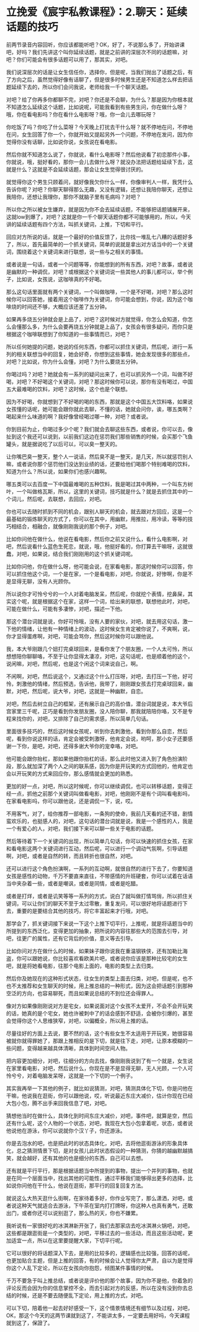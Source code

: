 # 立挽爱《宸宇私教课程》：2.聊天：延续话题的技巧

前两节录音内容回听，你应该都能听吧？OK，好了，不说那么多了，开始讲课吧，好吗？我们先讲这个叫你延续话题，就是之前讲的深层次不同的话题嘛，对吧？你们可能会有很多话题可以用了，那其实，对吧。

我们说深层次的话是让女生信任你，选择你，但是呢，当我们抛出了话题之后，有了方向之后，虽然觉得好像有话聊了，但是很多时候男生还是不知道怎么样去把话题延续下去的，所以你们会问我说，老师给我一千个聊天话题。

对吧？给了你再多你都聊不完，对吧？你还是不会聊，为什么？那是因为你根本就不知道怎么延续这个话题，比如说呢，可能我看到有些男生问，你在做什么呀？哦，你在看电影吗？你在看什么电影呀？哦，你一会儿去哪玩呀？

你吃饭了吗？你吃了什么菜呀？今天晚上打扰去干什么呀？就不停地在问，不停地在问，女生回答了你一个，你就开始又提起另外一个问题，不停地在发问，因为你觉得你没有话聊，比如说你说，女孩说在看电影。

然后你就不知道怎么说了，你就说，看什么电影呀？然后他说看了初恋那件小事，你就说，哦，挺好看的，那你一会儿去做什么呀？就没办法把话题给延续下去，这就是什么？这就是不会延续话题，那会让女生觉得很讨厌的。

就觉得你这个男生只顾着问，就好像我欠你什么一样，你像审判人一样，我凭什么告诉你呢？对吧？你聊天聊得那么无趣，又没有逻辑，还想让我陪你聊天，还想让我陪你，还想让我理你，那你不就脑子里有毛病吗？对吧？

所以你之所以被女生嫌弃，就是因为你不会去延续话题，不能够把话题铺展开来，这就low到爆了，对吧？这就是你一千个聊天话题你都不可能够用的，所以，今天讲的延续话题有四个方法，叫抓关键词，上推，下切和平行。

回应对方所说的话，就是一个最好的价值反馈了，比你找一堆乱七八糟的话题好多了，所以，首先最简单的一个抓关键词，简单的说就是拿出对方话当中的一个关键词，围绕着这个关键词来进行联想，说一些与之相关的事情。

或者说是一句话，或者一个问题等等，你能想到的所有东西，对吧？故事，或者说是幽默的一种调侃，对吧？或根据这个关键词说一些其他人的事儿都可以，举个例子，比如说，女孩说，这咖啡真的不好喝。

那么这句话里面就有两个关键词，一个叫做咖啡，一个是不好喝，对吧？那么这时候你可以回答她，接着用这个咖啡作为关键词，你可能会想到，你说，因为这个咖啡烧的时间还不够，大概应该还差了五分钟。

如果再多烧五分钟就会是上品了，对吧？这时候对方就觉得，你怎么会知道，你怎么会懂那么多，为什么会要再烧五分钟就是上品了，女孩会有很多疑问，而你只是根据这个咖啡联想到了你知道的一些事情而已，对吧？

所以任何她提的问题，她说的任何东西，你都可以抓住关键词，然后呢，进行一系列的相关联想当中的回复，她会好奇，你想到这些事情，她会发现很多的那些点，对吧？比如说，你为什么会懂，对吧？为什么要烧五分钟。

你喝过吗？对吧？她就会有一系列的疑问出来了，也可以抓另外一个词，叫做不好喝，对吧？不好喝这个关键词，对吧？那这时候你可以说，那你有没有喝过，中国五大最难喝的饮料，对吧？这时候，这个也是个联想。

因为不好喝，你就想到了不好喝的喝的东西，那就是这个中国五大饮料咯，如果说女孩懂的话呢，她可能会跟你就此去聊，不懂的话，她就会问你，诶，哪五类啊？喝起来什么味道的啊？我好像曾经喝过哪一种，对吧？或者说。

你到目前为止，你喝过多少个呢？我们就会去聊这些东西，或者说，你可以去，像扯到这个我还可以说到，以前我们这边在惩罚我们那些销售的时候，会买那个飞鱼罐头，就是据说吃了以后可以，可以臭一整天的。

让你嘴巴臭一整天，整个人一说话，然后臭不是一整天，是几天，所以就惩罚别人嘛，或者说你那个惩罚他们没达到业绩的话，还要给他们喝那个特别难喝的饮料，知道为什么？所以说，如果你们也感兴趣啊。

哪五类可以去百度一下中国最难喝的五种饮料，我是喝过其中两种，一个叫东方树叶，一个叫做格瓦斯，所以，这里的关键词，技巧就是什么？就是去抓住其中的一个词儿，然后呢，去联想，去回应，对吧。

你也可以去随时抓到不同的机会，跟别人聊天的机会，就去跟对方回应，这是一个最基础的锻炼聊天的方式了，你可以在其中，用幽默，用推拉，用冷读，等等的技巧相结合，相融合，就像刚刚我说的那个例子，对吧。

比如你问他在做什么，他说在看电影，然后你之前又说什么，看什么电影啊，对吧，然后说看什么蓝色生死恋，就说，哦，他挺好看的，你打算去干嘛呀，这就很蠢，对吧，如果说，结合我们刚刚用的这个抓关键词呢。

比如你问他，你在做什么呀，他可能会说，在家看电影，那这时候你可以回答，你可以抓住他这个词，一个是在家，一个是看电影，对吧，你就说，好惨啊，你是不是显得无聊，没有人光顾你。

所以说你才可怜兮兮的一个人对着电脑发呆，然后呢，你就挖个表情，挖鼻屎，其实这个呢，就是根据这个在家，这样一个词，给出来的联想，联想他此时，对吧，可能在做什么，可能有多凄惨，对吧，描述一下他。

那这个潜台词就是说，你好可怜哦，没有人要的家伙，对吧，就去用这句话，激一下他的情绪，让他有一种情绪上的波动，这时候女生肯定被你说了，不爽啊，说，你才显得蛋疼啊，对吧，可能会骂你，然后这时候你可以跟他说。

我，本大爷刚跟几个妞打完桌球回来，是看你发了个朋友圈，一个人太可怜，所以想想陪你聊聊咯，不至于让你显得太凄凉，对吧，这句话呢，也是顺着他的这个，说闲嘛，对吧，然后呢，也是这个闲这个词来说自己，啊。

不闲啊，对吧，然后说这个，又通过这个什么打压呀，对吧，去打压一下他，好可怜，刺激他的情绪，然后预选，告诉他，我带了，刚刚跟女孩去打完桌球回来，幽默，对吧，然后呢，说大爷，对吧，这就是一种幽默，自恋。

对吧，然后去树立自己的框架，还有展示自己的高价值，潜台词就是说，本大爷后宫家里三千呢，正巧是看到你发朋友圈，没人陪你聊，那我就陪陪你咯，又不是专程来找你的，对吧，又排除了自己的需求感，所以简单几句话。

里面很多技巧的，然后这时候女孩呢，听到你去刺激他，看到你那么自恋，然后呢，看到你说这样的话，肯定会被受刺激呀，他肯定会说，哟呵，那小女子还要感谢一下你，是吧，对吧，还得多谢大爷你的宠幸咯，对吧。

他可能会跟你抬杠，那如果他跟你抬杠的话，那么此时他又进入到了角色扮演阶段，那么就加深了两个人之间的联系感，因为你是开玩笑的方式回他的，他肯定也会以开玩笑的方式来回应你，那么感情就会更加的熟悉。

更加的好一点，对吧，所以这时候呢，你可以继续调侃，也可以转移话题，变得正经一点，抓他之前那个关键词叫做看电影，对吧，他刚刚不是有个词叫看电影吗，在家看电影吗，你可以跟他说，还是调侃一下，说，哎。

不用客气，对了，给你推荐一部电影，一条狗的使命，我前几天看的还不错，剧情蛮欢乐的，也挺感人的，对吧，这句话的潜台词就是说，我是一个感性的人，我是一个有爱心的人，对吧，我们接下来可以聊一些关于电影的话题。

然后等待着下一个关键词的出现，所以简单几句话，你可以快速的抓住女孩，在家和看电影这两个关键词进行互动，然后呢，可以进行一个调动气氛啊，引导话题啊，对吧，或者是自然的转，而且转折也很自然，对吧。

还可以进行这个角色扮演啊，一系列的互动啊，就很自然的进行下去了，你要知道女孩是感性的动物，千万不要直来直往，不带感情的升班硬套，你可以试着在话语当中夹杂着一些，或者是嘲讽，或者是同情，或者是吃醋。

或者是打烊，或者是讥笑等等一系列的方式，说白了就叫做打情骂俏，所以抓住关键词，可以让你们的聊天不至于太过零散，重复发问，可以很好地将话题进行下去，重要的是要结合其他的技巧，将它丰富起来才行哦，对吧。

那学会了，抓关键词接下来说一下这个上推下切平行，上推呢，就是将话题当中的所提到的东西泛化，变得更加的抽象，把所说的内容往那些大的范围去引导，对吧，往更广的属性，还有它背后的价值，意义等去引导。

比如你问对方在做什么的时候，如果妹子跟你说我在重温钢铁侠，还有加勒比海盗，你可以跟她说，你比较喜欢看欧美片吧，或者说你应该是那种比较宅的女生吧，就是将她看电影，往那个电影上面的，电影的类型上去归类。

然后你及她现在的这种形式状态，往女生的类型上面去归类，对吧，但是呢，也不也不太推荐和女生聊天的时候，用上推总结的一种形式，因为这会把话题引到那种空泛的方向，也容易聊死，而且如果说总结的不到位还会得罪人。

像对方如果像刚刚说对方是宅女，如果说面对这个女孩不太爱开，不会不会开玩笑的话，她真的是个宅女，她也许被刺中了的话会感到不舒适，会被你引爆的，甚至会觉得你这个人思维狭窄，对吧，以偏概全，所以用上推的话。

尽量往好的方面上去说，要不然的话，这个有些女生不太适用于开玩笑，她很容易被就你就得罪她了，那跟上推相反的是下切，就是往下走，对吧，让原本模糊的一些问题，变得越来越具体清晰，具体到时间空间人物。

把内容更加细分，对吧，往细分的方向去找，像刚刚我说到了有一个就是，女生说在家里看电影，对吧，然后说什么，你现在是不是显得无聊，无人光顾，一个人可怜兮兮，对着电脑发呆呀，这就是一个下切的一个例子。

其实我再举一下其他的例子，就比如说猜测，对吧，猜测具体化下切，你是问他在干嘛，他说我在逛街，你可以跟他说，哎，听说最近东庄大减价，估计你现在已经大包小包，腾不出手来回我信息了吧，对吧。

猜想他当时在做什么，具体化到时间东庄大减价，对吧，事件吧，就算是空，然后还有什么呢，这个人物的一个状态，对吧，我现在大包小包拿着呢，状态，或者说他说他在游泳，你可以说就你个汉丫子，你还游泳。

你是去泡水的吧，也是把此时的状态具体化，对吧，去将他逛街游泳的形象具体化，总之猜测情景下切，是对女孩儿此时状态假设的一种猜测，你猜的越幽默越搞笑，就会越好，还有其他的也是细分的东西，自己可以去想。

还有就是平行平行，那是根据话题当中所提到的事物，提出一个并列的事物，也就是在同一个层面当中，找出其他的可能性，通过平移我们能够得出更多的选择，比如说你问他在干什么，他说在逛街，那平行的回复回复方法。

就说这么大热天逛什么街啊，在家待着多好，你作业写完了，那么潇洒，对吧，或者说这种天气就适合去游泳，下午茶在室内打打牌呀，你这种人也真有勇气，还敢出门，或者你还可以说别逛了，那么热的天，你也不嫌累。

我听说有一家很好吃的冰淇淋新开张了，我们去那家店去吃冰淇淋火锅吧，对吧，这些都是跟逛街是一个类型的，对吧，平移过去的一些活动，而且这些活动呢，更加适宜一点，所以在这里要提醒大家，下切平行呢。

它可以很好的将话题深入下去，是用的比较多的，逻辑感也比较强，回答的话呢，也更加贴合主题，但是上推的回答，有的时候会让人觉得你太严肃，自以为是觉得你这个人乱下定论，所以在女孩向你抱怨，倾图某件事情的时候。

千万不要急于叫上推总结，或者说是评价他的那个故事，因为你不是他，你着急的评论反而会因为你的信息掌控不全，而去引起对方的反感，所以在没有没到你去总结的时候，还是不要去随便乱下定论，用上推的方式，对吧。

可以下切，陪着他一起去好好感受一下，这个情景情境还有细节以及过程，对吧，OK，那这个今天的这两节课就到这了，不能讲太多，一定要去用好吗，今天课程就到这了，保證了。

